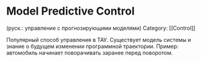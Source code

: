 # Model Predictive Control
(руск.: управление с прогнозирующими моделями)
Category: [[Control]]

Популярный способ управления в ТАУ. Существует модель системы и знание о будущем изменении программной траектории. Пример: автомобиль начинает поворачивать заранее перед поворотом.